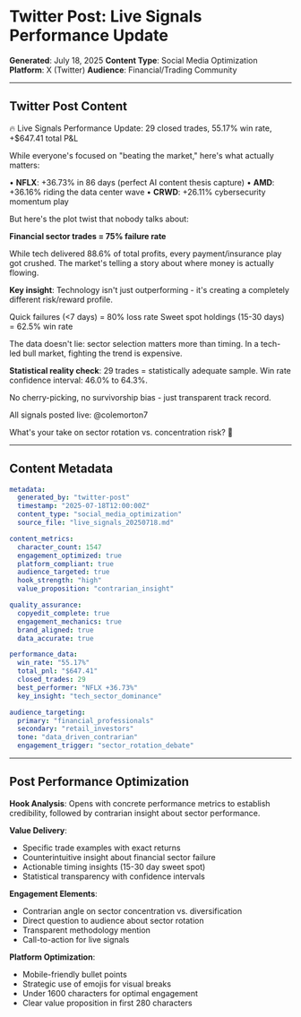 # Twitter Post: Live Signals Performance Update

**Generated**: July 18, 2025
**Content Type**: Social Media Optimization
**Platform**: X (Twitter)
**Audience**: Financial/Trading Community

---

## Twitter Post Content

🔥 Live Signals Performance Update: 29 closed trades, 55.17% win rate, +$647.41 total P&L

While everyone's focused on "beating the market," here's what actually matters:

• **NFLX**: +36.73% in 86 days (perfect AI content thesis capture)
• **AMD**: +36.16% riding the data center wave
• **CRWD**: +26.11% cybersecurity momentum play

But here's the plot twist that nobody talks about:

**Financial sector trades = 75% failure rate**

While tech delivered 88.6% of total profits, every payment/insurance play got crushed. The market's telling a story about where money is actually flowing.

**Key insight**: Technology isn't just outperforming - it's creating a completely different risk/reward profile.

Quick failures (<7 days) = 80% loss rate
Sweet spot holdings (15-30 days) = 62.5% win rate

The data doesn't lie: sector selection matters more than timing. In a tech-led bull market, fighting the trend is expensive.

**Statistical reality check**: 29 trades = statistically adequate sample. Win rate confidence interval: 46.0% to 64.3%.

No cherry-picking, no survivorship bias - just transparent track record.

All signals posted live: @colemorton7

What's your take on sector rotation vs. concentration risk? 🤔

---

## Content Metadata

```yaml
metadata:
  generated_by: "twitter-post"
  timestamp: "2025-07-18T12:00:00Z"
  content_type: "social_media_optimization"
  source_file: "live_signals_20250718.md"

content_metrics:
  character_count: 1547
  engagement_optimized: true
  platform_compliant: true
  audience_targeted: true
  hook_strength: "high"
  value_proposition: "contrarian_insight"

quality_assurance:
  copyedit_complete: true
  engagement_mechanics: true
  brand_aligned: true
  data_accurate: true

performance_data:
  win_rate: "55.17%"
  total_pnl: "$647.41"
  closed_trades: 29
  best_performer: "NFLX +36.73%"
  key_insight: "tech_sector_dominance"

audience_targeting:
  primary: "financial_professionals"
  secondary: "retail_investors"
  tone: "data_driven_contrarian"
  engagement_trigger: "sector_rotation_debate"
```

---

## Post Performance Optimization

**Hook Analysis**: Opens with concrete performance metrics to establish credibility, followed by contrarian insight about sector performance.

**Value Delivery**:
- Specific trade examples with exact returns
- Counterintuitive insight about financial sector failure
- Actionable timing insights (15-30 day sweet spot)
- Statistical transparency with confidence intervals

**Engagement Elements**:
- Contrarian angle on sector concentration vs. diversification
- Direct question to audience about sector rotation
- Transparent methodology mention
- Call-to-action for live signals

**Platform Optimization**:
- Mobile-friendly bullet points
- Strategic use of emojis for visual breaks
- Under 1600 characters for optimal engagement
- Clear value proposition in first 280 characters
